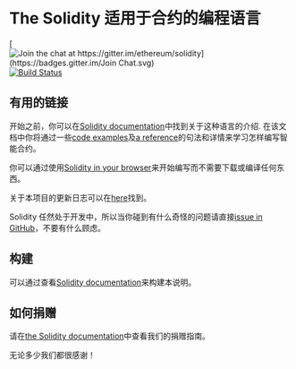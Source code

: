 # The Solidity 适用于合约的编程语言

[![Join the chat at https://gitter.im/ethereum/solidity](https://badges.gitter.im/Join Chat.svg)](https://gitter.im/ethereum/solidity?utm_source=badge&utm_medium=badge&utm_campaign=pr-badge&utm_content=badge) [![Build Status](https://travis-ci.org/ethereum/solidity.svg?branch=develop)](https://travis-ci.org/ethereum/solidity)

## 有用的链接

开始之前，你可以在[Solidity documentation](https://solidity.readthedocs.org)中找到关于这种语言的介绍. 在该文档中你将通过一些[code examples](https://solidity.readthedocs.io/en/latest/solidity-by-example.html)及[a reference](https://solidity.readthedocs.io/en/latest/solidity-in-depth.html)的句法和详情来学习怎样编写智能合约。

你可以通过使用[Solidity in your browser](http://remix.ethereum.org)来开始编写而不需要下载或编译任何东西。

关于本项目的更新日志可以在[here](https://github.com/ethereum/solidity/blob/develop/Changelog.md)找到。

Solidity 任然处于开发中，所以当你碰到有什么奇怪的问题请直接[issue in GitHub](https://github.com/ethereum/solidity/issues)，不要有什么顾虑。

## 构建

可以通过查看[Solidity documentation](https://solidity.readthedocs.io/en/latest/installing-solidity.html#building-from-source)来构建本说明。

## 如何捐赠

请在[the Solidity documentation](https://solidity.readthedocs.io/en/latest/contributing.html)中查看我们的捐赠指南。

无论多少我们都很感谢！

